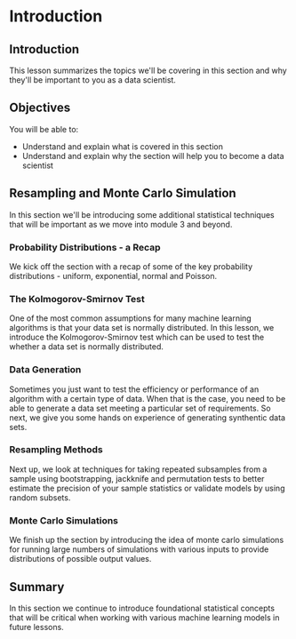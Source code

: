 
# Introduction

## Introduction
This lesson summarizes the topics we'll be covering in this section and why they'll be important to you as a data scientist.

## Objectives
You will be able to:
* Understand and explain what is covered in this section
* Understand and explain why the section will help you to become a data scientist

## Resampling and Monte Carlo Simulation

In this section we'll be introducing some additional statistical techniques that will be important as we move into module 3 and beyond.

### Probability Distributions - a Recap

We kick off the section with a recap of some of the key probability distributions - uniform, exponential, normal and Poisson.

### The Kolmogorov-Smirnov Test

One of the most common assumptions for many machine learning algorithms is that your data set is normally distributed. In this lesson, we introduce the Kolmogorov-Smirnov test which can be used to test the whether a data set is normally distributed.

### Data Generation 

Sometimes you just want to test the efficiency or performance of an algorithm with a certain type of data. When that is the case, you need to be able to generate a data set meeting a particular set of requirements. So next, we give you some hands on experience of generating synthentic data sets.

### Resampling Methods

Next up, we look at techniques for taking repeated subsamples from a sample using bootstrapping, jackknife and permutation tests to better estimate the precision of your sample statistics or validate models by using random subsets.

### Monte Carlo Simulations

We finish up the section by introducing the idea of monte carlo simulations for running large numbers of simulations with various inputs to provide distributions of possible output values.



## Summary

In this section we continue to introduce foundational statistical concepts that will be critical when working with various machine learning models in future lessons.

